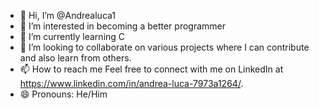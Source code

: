 - 👋 Hi, I’m @Andrealuca1
- 👀 I’m interested in becoming a better programmer
- 🌱 I’m currently learning C
- 💞️ I’m looking to collaborate on various projects where I can contribute and also learn from others.
- 📫 How to reach me Feel free to connect with me on LinkedIn at https://www.linkedin.com/in/andrea-luca-7973a1264/.
- 😄 Pronouns: He/Him
